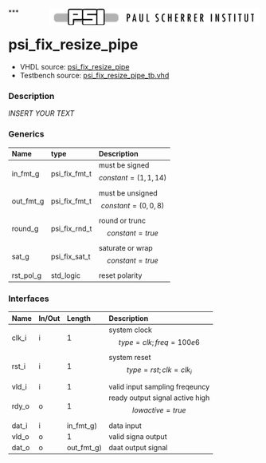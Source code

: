 <img align="right" src="../doc/psi_logo.png">
***

# psi_fix_resize_pipe
 - VHDL source: [psi_fix_resize_pipe](../hdl/psi_fix_resize_pipe.vhd)
 - Testbench source: [psi_fix_resize_pipe_tb.vhd](../testbench/psi_fix_resize_pipe_tb/psi_fix_resize_pipe_tb.vhd)

### Description
*INSERT YOUR TEXT*

### Generics
| Name      | type          | Description                             |
|:----------|:--------------|:----------------------------------------|
| in_fmt_g  | psi_fix_fmt_t | must be signed $$ constant=(1,1,14) $$  |
| out_fmt_g | psi_fix_fmt_t | must be unsigned $$ constant=(0,0,8) $$ |
| round_g   | psi_fix_rnd_t | round or trunc $$ constant=true $$      |
| sat_g     | psi_fix_sat_t | saturate or wrap $$ constant=true $$    |
| rst_pol_g | std_logic     | reset polarity                          |

### Interfaces
| Name   | In/Out   | Length     | Description                                          |
|:-------|:---------|:-----------|:-----------------------------------------------------|
| clk_i  | i        | 1          | system clock $$ type=clk; freq=100e6 $$              |
| rst_i  | i        | 1          | system reset $$ type=rst; clk=clk_i $$               |
| vld_i  | i        | 1          | valid input sampling freqeuncy                       |
| rdy_o  | o        | 1          | ready output signal active high $$ lowactive=true $$ |
| dat_i  | i        | in_fmt_g)  | data input                                           |
| vld_o  | o        | 1          | valid signa output                                   |
| dat_o  | o        | out_fmt_g) | daat output signal                                   |